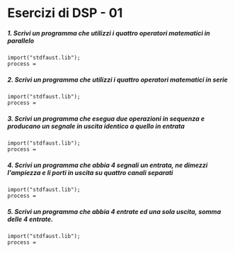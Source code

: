 # Esercizi di DSP - 01

##### 1. Scrivi un programma che utilizzi i quattro operatori matematici in parallelo

```
import("stdfaust.lib");
process =
```

##### 2. Scrivi un programma che utilizzi i quattro operatori matematici in serie

```
import("stdfaust.lib");
process =
```

##### 3. Scrivi un programma che esegua due operazioni in sequenza e producano un segnale in uscita identico a quello in entrata

```
import("stdfaust.lib");
process =
```

##### 4. Scrivi un programma che abbia 4 segnali un entrata, ne dimezzi l'ampiezza e li porti in uscita su quattro canali separati

```
import("stdfaust.lib");
process =
```

##### 5. Scrivi un programma che abbia 4 entrate ed una sola uscita, somma delle 4 entrate.

```
import("stdfaust.lib");
process =
```
